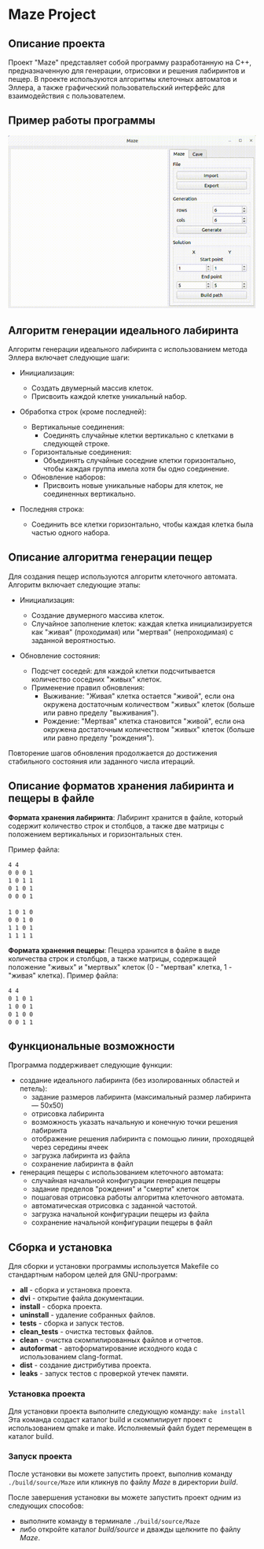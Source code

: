 # Maze Project


## Описание проекта

Проект "Maze" представляет собой программу разработанную на C++, предназначенную для генерации, отрисовки и решения лабиринтов и пещер. В проекте используются алгоритмы клеточных автоматов и Эллера, а также графический пользовательский интерфейс для взаимодействия с пользователем.


## Пример работы программы

![Запись работы программы](./static/Screencast.gif)


## Алгоритм генерации идеального лабиринта

Алгоритм генерации идеального лабиринта с использованием метода Эллера включает следующие шаги:
- Инициализация:
  - Создать двумерный массив клеток.
  - Присвоить каждой клетке уникальный набор.

- Обработка строк (кроме последней):
  - Вертикальные соединения:
    - Соединять случайные клетки вертикально с клетками в следующей строке.
  - Горизонтальные соединения:
    - Объединять случайные соседние клетки горизонтально, чтобы каждая группа имела хотя бы одно соединение.
  - Обновление наборов:
    - Присвоить новые уникальные наборы для клеток, не соединенных вертикально.

- Последняя строка:
  - Соединить все клетки горизонтально, чтобы каждая клетка была частью одного набора.


## Описание алгоритма генерации пещер

Для создания пещер используются алгоритм клеточного автомата. Алгоритм включает следующие этапы:
- Инициализация:
  - Создание двумерного массива клеток.
  - Случайное заполнение клеток: каждая клетка инициализируется как "живая" (проходимая) или "мертвая" (непроходимая) с заданной вероятностью.

- Обновление состояния:
  - Подсчет соседей: для каждой клетки подсчитывается количество соседних "живых" клеток.
  - Применение правил обновления:
    - Выживание: "Живая" клетка остается "живой", если она окружена достаточным количеством "живых" клеток (больше или равно пределу "выживания").
    - Рождение: "Мертвая" клетка становится "живой", если она окружена достаточным количеством "живых" клеток (больше или равно пределу "рождения").

Повторение шагов обновления продолжается до достижения стабильного состояния или заданного числа итераций.


## Описание форматов хранения лабиринта и пещеры в файле

**Формата хранения лабиринта**:
Лабиринт хранится в файле, который содержит количество строк и столбцов, а также две матрицы с положением вертикальных и горизонтальных стен.

Пример файла:
```
4 4
0 0 0 1
1 0 1 1
0 1 0 1
0 0 0 1

1 0 1 0
0 0 1 0
1 1 0 1
1 1 1 1
```

**Формата хранения пещеры**:
Пещера хранится в файле в виде количества строк и столбцов, а также матрицы, содержащей положение "живых" и "мертвых" клеток (0 - "мертвая" клетка, 1 - "живая" клетка).
Пример файла:
```
4 4
0 1 0 1
1 0 0 1
0 1 0 0
0 0 1 1
```


## Функциональные возможности

Программа поддерживает следующие функции:
- создание идеального лабиринта (без изолированных областей и петель):
  - задание размеров лабиринта (максимальный размер лабиринта — 50x50)
  - отрисовка лабиринта
  - возможность указать начальную и конечную точки решения лабиринта
  - отображение решения лабиринта с помощью линии, проходящей через середины ячеек
  - загрузка лабиринта из файла
  - сохранение лабиринта в файл
- генерация пещеры с использованием клеточного автомата:
  - случайная начальной конфигурации генерация пещеры
  - задание пределов "рождения" и "смерти" клеток
  - пошаговая отрисовка работы алгоритма клеточного автомата.
  - автоматическая отрисовка с заданной частотой.
  - загрузка начальной конфигурации пещеры из файла
  - сохранение начальной конфигурации пещеры в файл


## Сборка и установка

Для сборки и установки программы используется Makefile со стандартным набором целей для GNU-программ:
  - **all** - сборка и установка проекта.
  - **dvi** - открытие файла документации.
  - **install** - сборка проекта.
  - **uninstall** - удаление собранных файлов.
  - **tests** - сборка и запуск тестов.
  - **clean_tests** - очистка тестовых файлов.
  - **clean** - очистка скомпилированных файлов и отчетов.
  - **autoformat** - автоформатирование исходного кода с использованием clang-format.
  - **dist** - создание дистрибутива проекта.
  - **leaks** - запуск тестов с проверкой утечек памяти.

### Установка проекта
Для установки проекта выполните следующую команду:
    `make install`
Эта команда создаст каталог build и скомпилирует проект с использованием qmake и make. Исполняемый файл будет перемещен в каталог build.

### Запуск проекта
После установки вы можете запустить проект, выполнив команду `./build/source/Maze` или кликнув по файлу *Maze* в директории *build*.

После завершения установки вы можете запустить проект одним из следующих способов:
  - выполните команду в терминале `./build/source/Maze`
  - либо откройте каталог *build/source* и дважды щелкните по файлу *Maze*.
